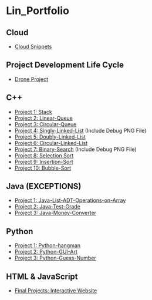 # Lin_Portfolio


## Cloud
*   [Cloud Snippets](https://github.com/xlin54/Cloud)


## Project Development Life Cycle 
*   [Drone Project](https://1drv.ms/x/s!Atc3Fm6-AFzOgYZEqXa56yUCSVEZoA?e=IX3VRF)


## C++ 
*   [Project 1: Stack](https://github.com/xlin54/Stack)
*   [Project 2: Linear-Queue](https://github.com/xlin54/Linear-Queue)
*   [Project 3: Circular-Queue](https://github.com/xlin54/Circular-Queue)
*   [Project 4: Singly-Linked-List](https://github.com/xlin54/Singly-Linked-List) (Include Debug PNG File)
*   [Project 5: Doubly-Linked-List](https://github.com/xlin54/Doubly-Linked-List)
*   [Project 6: Circular-Linked-List](https://github.com/xlin54/Circular-Linked-List)
*   [Project 7: Binary-Search](https://github.com/xlin54/Binary-Search) (Include Debug PNG File)
*   [Project 8: Selection Sort](https://github.com/xlin54/Selection-Sort)
*   [Project 9: Insertion-Sort](https://github.com/xlin54/Insertion-Sort)
*   [Project 10: Bubble-Sort](https://github.com/xlin54/Bubble-Sort)


## Java (EXCEPTIONS)
*   [Project 1: Java-List-ADT-Operations-on-Array](https://github.com/xlin54/Java-List-ADT-Operations-on-Array) 
*   [Project 2: Java-Test-Grade](https://github.com/xlin54/Java-Test-Grade)                                    
*   [Project 3: Java-Money-Converter](https://github.com/xlin54/Java-Money-Converter)


## Python
*   [Project 1: Python-hangman](https://github.com/xlin54/python-hangman)
*   [Project 2: Python-GUI-Art](https://github.com/xlin54/Python-GUI-Art)
*   [Project 3: Python-Guess-Number](https://github.com/xlin54/Python-Guess-Number)


## HTML & JavaScript
*   [Final Projects: Interactive Website](https://github.com/xlin54/HTML)


